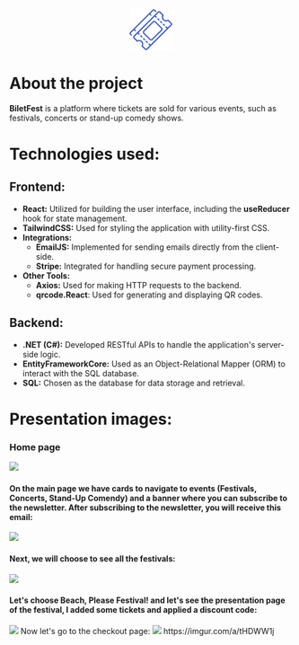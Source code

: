 <div align='center'><img style="width:15%" src='Frontend/public/logo.png'/></div>

# About the project

**BiletFest** is a platform where tickets are sold for various events, such as festivals, concerts or stand-up comedy shows.

<h1>Technologies used:</h1>
<h2>Frontend:</h2>

   - **React:** Utilized for building the user interface, including the **useReducer** hook for state management.
   - **TailwindCSS:** Used for styling the application with utility-first CSS.
   - **Integrations:**
       * **EmailJS:** Implemented for sending emails directly from the client-side.
       * **Stripe:** Integrated for handling secure payment processing.
   - **Other Tools:**
       * **Axios:** Used for making HTTP requests to the backend.
       * **qrcode.React**: Used for generating and displaying QR codes.

<h2>Backend:</h2>

   - **.NET (C#):** Developed RESTful APIs to handle the application's server-side logic.
   - **EntityFrameworkCore:** Used as an Object-Relational Mapper (ORM) to interact with the SQL database.
   - **SQL:** Chosen as the database for data storage and retrieval.

<h1>Presentation images:</h1>
<h3>Home page</h3>
<img src="https://i.imgur.com/emOKPXc.png" />
<h4>On the main page we have cards to navigate to events (Festivals, Concerts, Stand-Up Comendy) and a banner where you can subscribe to the newsletter. After subscribing to the newsletter, you will receive this email:</h4>
<img src="https://i.imgur.com/Cqvn3Nk.png"/>
<h4>Next, we will choose to see all the festivals:</h4>
<img src="https://i.imgur.com/nj2q5oE.png" />
<h4>Let's choose Beach, Please Festival! and let's see the presentation page of the festival, I added some tickets and applied a discount code:</h4>
<img src="https://i.imgur.com/v4RtEAu.png" />
Now let's go to the checkout page:
<img src="https://i.imgur.com/HkDjgvP.png" />
https://imgur.com/a/tHDWW1j
